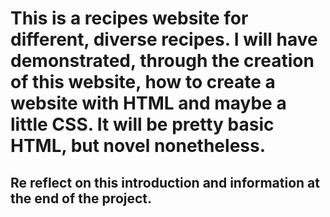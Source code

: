 # This is a recipes website for different, diverse recipes. I will have demonstrated, through the creation of this website, how to create a website with HTML and maybe a little CSS. It will be pretty basic HTML, but novel nonetheless. 
## Re reflect on this introduction and information at the end of the project.